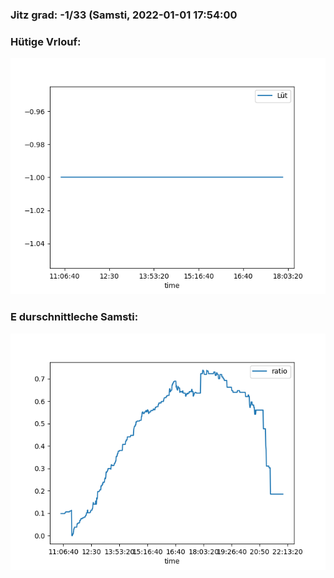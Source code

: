 ### Jitz grad: -1/33 (Samsti, 2022-01-01 17:54:00

### Hütige Vrlouf:
![Graph](Today.png)

### E durschnittleche Samsti:
![Graph](Samsti.png)